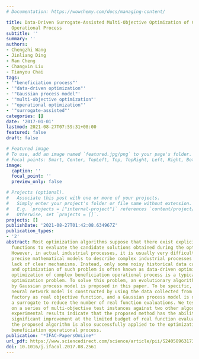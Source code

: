 ```yaml
---
# Documentation: https://wowchemy.com/docs/managing-content/

title: Data-Driven Surrogate-Assisted Multi-Objective Optimization of Complex Beneficiation
  Operational Process
subtitle: ''
summary: ''
authors:
- Chengzhi Wang
- Jinliang Ding
- Ran Cheng
- Changxin Liu
- Tianyou Chai
tags:
- '"beneficiation process"'
- '"data-driven optimization"'
- '"Gaussian process model"'
- '"multi-objective optimization"'
- '"operational optimization"'
- '"surrogate-assisted"'
categories: []
date: '2017-01-01'
lastmod: 2021-08-27T07:59:31+08:00
featured: false
draft: false

# Featured image
# To use, add an image named `featured.jpg/png` to your page's folder.
# Focal points: Smart, Center, TopLeft, Top, TopRight, Left, Right, BottomLeft, Bottom, BottomRight.
image:
  caption: ''
  focal_point: ''
  preview_only: false

# Projects (optional).
#   Associate this post with one or more of your projects.
#   Simply enter your project's folder or file name without extension.
#   E.g. `projects = ["internal-project"]` references `content/project/deep-learning/index.md`.
#   Otherwise, set `projects = []`.
projects: []
publishDate: '2021-08-27T01:42:08.634967Z'
publication_types:
- '2'
abstract: Most optimization algorithms suppose that there exist explicit evaluation
  functions to evaluate the candidate solutions obtained during the optimization process.
  However, in actual industrial processes, it is usually very difficult to build up
  precise mathematical models to describe complex industrial processes due to the
  lack of clear mechanisms. Instead, only some noisy historical data can be used,
  and optimization of such problem is often known as data-driven optimization. The
  optimization of complex beneficiation operational process is a typical data-driven
  optimization problem. To solve this problem, an evolutionary algorithm assisted
  by Gaussian process model is proposed in this paper. To be specific, a low-order
  neural network model is constructed by using the data collected from mineral processing
  factory as real objective function, and a Gaussian process model is developed as
  a surrogate to reduce the number of real function evaluations. We test the new method
  on a series of multi-objective test instances against two other algorithms. The
  experimental results indicate that the proposed method has the ability to achieve
  significant improvement at the limited budget of real function evaluations. In addition,
  the proposed algorithm is also successfully applied to the optimization of complex
  beneficiation operational process.
publication: '*IFAC-PapersOnLine*'
url_pdf: https://www.sciencedirect.com/science/article/pii/S2405896317334882
doi: 10.1016/j.ifacol.2017.08.2561
---
```

